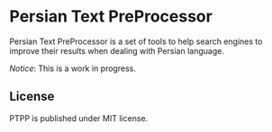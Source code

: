 # Persian Text PreProcessor

Persian Text PreProcessor is a set of tools to help search engines to improve
their results when dealing with Persian language.

_Notice_: This is a work in progress.

## License

PTPP is published under MIT license.
